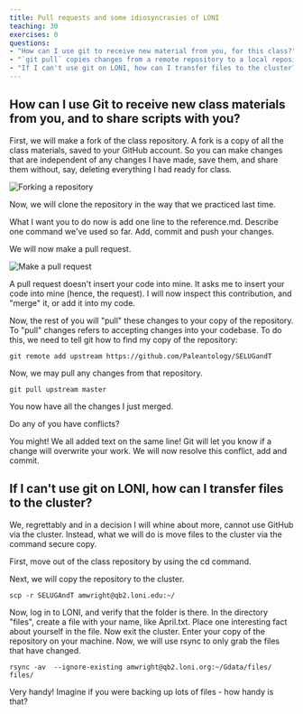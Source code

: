 ```yaml
---
title: Pull requests and some idiosyncrasies of LONI
teaching: 30
exercises: 0
questions:
- "How can I use git to receive new material from you, for this class?"
- "`git pull` copies changes from a remote repository to a local repository."
- "If I can't use git on LONI, how can I transfer files to the cluster?"
---
```

## How can I use Git to receive new class materials from you, and to share scripts with you?

First, we will make a fork of the class repository. A fork is a copy of all the class materials, saved to your GitHub account. So you can make changes that are independent of any changes I have made, save them, and share them without, say, deleting everything I had ready for class.

![Forking a repository](../fig/githubfork.png)

Now, we will clone the repository in the way that we practiced last time.

What I want you to do now is add one line to the reference.md. Describe one command we've used so far. Add, commit and push your changes. 

We will now make a pull request.

![Make a pull request](../fig/GitMenu.png)

A pull request doesn't insert your code into mine. It asks me to insert your code into mine (hence, the request). I will now inspect this contribution, and "merge" it, or add it into my code.

Now, the rest of you will "pull" these changes to your copy of the repository. To "pull" changes refers to accepting changes into your codebase. To do this, we need to tell git how to find my copy of the repository:

```
git remote add upstream https://github.com/Paleantology/SELUGandT
```

Now, we may pull any changes from that repository.

```
git pull upstream master
```

You now have all the changes I just merged.

Do any of you have conflicts? 

You might! We all added text on the same line! Git will let you know if a change will overwrite your work. We will now resolve this conflict, add and commit.

## If I can't use git on LONI, how can I transfer files to the cluster?

We, regrettably and in a decision I will whine about more, cannot use GitHub via the cluster. Instead, what we will do is move files to the cluster via the command secure copy. 

First, move out of the class repository by using the cd command.

Next, we will copy the repository to the cluster.

```
scp -r SELUGAndT amwright@qb2.loni.edu:~/
```

Now, log in to LONI, and verify that the folder is there. In the directory "files", create a file with your name, like April.txt. Place one interesting fact about yourself in the file. Now exit the cluster. Enter your copy of the repository on your machine. Now, we will use rsync to only grab the files that have changed.

```
rsync -av  --ignore-existing amwright@qb2.loni.org:~/Gdata/files/ files/
```

Very handy! Imagine if you were backing up lots of files - how handy is that?



